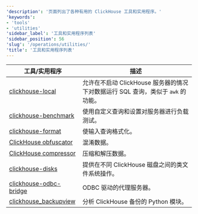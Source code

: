```yaml
---
'description': '页面列出了各种有用的 ClickHouse 工具和实用程序。'
'keywords':
- 'tools'
- 'utilities'
'sidebar_label': '工具和实用程序列表'
'sidebar_position': 56
'slug': '/operations/utilities/'
'title': '工具和实用程序列表'
---
```


| 工具/实用程序 | 描述 |
|------|-------------|
| [clickhouse-local](../../operations/utilities/clickhouse-local.md) | 允许在不启动 ClickHouse 服务器的情况下对数据运行 SQL 查询，类似于 `awk` 的功能。 |
| [clickhouse-benchmark](../../operations/utilities/clickhouse-benchmark.md) | 使用自定义查询和设置对服务器进行负载测试。 |
| [clickhouse-format](../../operations/utilities/clickhouse-format.md) | 使输入查询格式化。 |
| [ClickHouse obfuscator](../../operations/utilities/clickhouse-obfuscator.md) | 混淆数据。 |
| [ClickHouse compressor](../../operations/utilities/clickhouse-compressor.md) | 压缩和解压数据。 |
| [clickhouse-disks](../../operations/utilities/clickhouse-disks.md) | 提供在不同 ClickHouse 磁盘之间的类文件系统操作。 |
| [clickhouse-odbc-bridge](../../operations/utilities/odbc-bridge.md) | ODBC 驱动的代理服务器。 |
| [clickhouse_backupview](../../operations/utilities/backupview.md) | 分析 ClickHouse 备份的 Python 模块。 |
